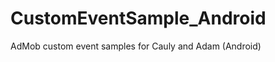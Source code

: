 CustomEventSample_Android
=========================

AdMob custom event samples for Cauly and Adam (Android)
